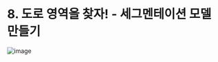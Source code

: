 # 8. 도로 영역을 찾자! - 세그멘테이션 모델 만들기


![image](https://user-images.githubusercontent.com/98999341/180464952-306eb851-d540-4e36-8761-5708a36eb70d.png)

